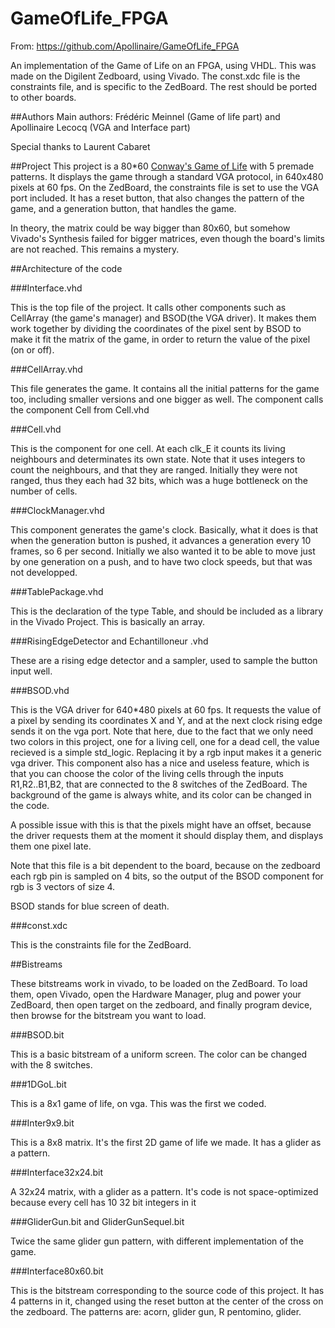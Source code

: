 # GameOfLife_FPGA

From: https://github.com/Apollinaire/GameOfLife_FPGA

An implementation of the Game of Life on an FPGA, using VHDL. This was made on the Digilent Zedboard, using Vivado. 
The const.xdc file is the constraints file, and is specific to the ZedBoard. The rest should be ported to other boards. 

##Authors
Main authors: Frédéric Meinnel (Game of life part) and Apollinaire Lecocq (VGA and Interface part)

Special thanks to Laurent Cabaret

##Project 
This project is a 80*60 [Conway's Game of Life](https://en.wikipedia.org/wiki/Conway%27s_Game_of_Life) with 5 premade patterns. It displays the game through a standard VGA protocol, in 640x480 pixels at 60 fps. On the ZedBoard, the constraints file is set to use the VGA port included. It has a reset button, that also changes the pattern of the game, and a generation button, that handles the game. 

In theory, the matrix could be way bigger than 80x60, but somehow Vivado's Synthesis failed for bigger matrices, even though the board's limits are not reached. This remains a mystery.

##Architecture of the code

###Interface.vhd

   This is the top file of the project. It calls other components such as CellArray (the game's manager) and BSOD(the VGA driver). It makes them work together by dividing the coordinates of the pixel sent by BSOD to make it fit the matrix of the game, in order to return the value of the pixel (on or off).

###CellArray.vhd

   This file generates the game. It contains all the initial patterns for the game too, including smaller versions and one bigger as well. The component calls the component Cell from Cell.vhd

###Cell.vhd

   This is the component for one cell. At each clk_E it counts its living neighbours and determinates its own state. Note that it uses integers to count the neighbours, and that they are ranged. Initially they were not ranged, thus they each had 32 bits, which was a huge bottleneck on the number of cells.

###ClockManager.vhd

   This component generates the game's clock. Basically, what it does is that when the generation button is pushed, it advances a generation every 10 frames, so 6 per second. Initially we also wanted it to be able to move just by one generation on a push, and to have two clock speeds, but that was not developped. 

###TablePackage.vhd

   This is the declaration of the type Table, and should be included as a library in the Vivado Project. This is basically an array.

###RisingEdgeDetector and Echantilloneur .vhd

   These are a rising edge detector and a sampler, used to sample the button input well.

###BSOD.vhd

   This is the VGA driver for 640\*480 pixels at 60 fps. It requests the value of a pixel by sending its coordinates X and Y, and at the next clock rising edge sends it on the vga port. Note that here, due to the fact that we only need two colors in this project, one for a living cell, one for a dead cell, the value recieved is a simple std_logic. Replacing it by a rgb input makes it a generic vga driver. This component also has a nice and useless feature, which is that you can choose the color of the living cells through the inputs R1,R2..B1,B2, that are connected to the 8 switches of the ZedBoard. The background of the game is always white, and its color can be changed in the code.

   A possible issue with this is that the pixels might have an offset, because the driver requests them at the moment it should display them, and displays them one pixel late.

   Note that this file is a bit dependent to the board, because on the zedboard each rgb pin is sampled on 4 bits, so the output of the BSOD component for rgb is 3 vectors of size 4.

   BSOD stands for blue screen of death.

###const.xdc

   This is the constraints file for the ZedBoard.

##Bistreams

   These bitstreams work in vivado, to be loaded on the ZedBoard. To load them, open Vivado, open the Hardware Manager, plug and power your ZedBoard, then open target on the zedboard, and finally program device, then browse for the bitstream you want to load.

###BSOD.bit

   This is a basic bitstream of a uniform screen. The color can be changed with the 8 switches.

###1DGoL.bit

   This is a 8x1 game of life, on vga. This was the first we coded.

###Inter9x9.bit

   This is a 8x8 matrix. It's the first 2D game of life we made. It has a glider as a pattern.

###Interface32x24.bit

   A 32x24 matrix, with a glider as a pattern. It's code is not space-optimized because every cell has 10 32 bit integers in it

###GliderGun.bit and GliderGunSequel.bit

   Twice the same glider gun pattern, with different implementation of the game.

###Interface80x60.bit

   This is the bitstream corresponding to the source code of this project. It has 4 patterns in it, changed using the reset button at the center of the cross on the zedboard. The patterns are: acorn, glider gun, R pentomino, glider.
